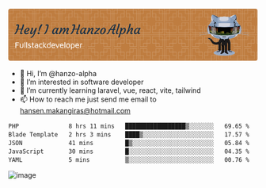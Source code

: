 ![Header](./github-header-image.png)

- 👋 Hi, I’m @hanzo-alpha
- 👀 I’m interested in software developer
- 🌱 I’m currently learning laravel, vue, react, vite, tailwind
- 📫 How to reach me just send me email to hansen.makangiras@hotmail.com 

<!---
hanzo-alpha/hanzo-alpha is a ✨ special ✨ repository because its `README.md` (this file) appears on your GitHub profile.
You can click the Preview link to take a look at your changes.
--->

<!--START_SECTION:waka-->

```txt
PHP              8 hrs 11 mins   █████████████████▒░░░░░░░   69.65 %
Blade Template   2 hrs 3 mins    ████▒░░░░░░░░░░░░░░░░░░░░   17.57 %
JSON             41 mins         █▒░░░░░░░░░░░░░░░░░░░░░░░   05.84 %
JavaScript       30 mins         █░░░░░░░░░░░░░░░░░░░░░░░░   04.35 %
YAML             5 mins          ▒░░░░░░░░░░░░░░░░░░░░░░░░   00.76 %
```

<!--END_SECTION:waka-->

![image](https://github.com/hanzo-alpha/hanzo-alpha/assets/111342797/c4bd2977-6123-4017-8652-6e166259b484)

